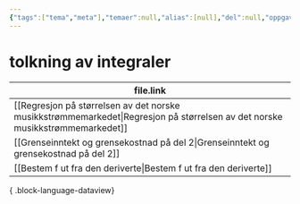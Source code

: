 ```yaml
---
{"tags":["tema","meta"],"temaer":null,"alias":[null],"del":null,"oppgave":null,"fag":null,"eksamen":null,"dg-publish":true,"title":"tolkning av integraler","date":"2023-06-01","modified":"2023-06-01","permalink":"/temaer/tolkning-av-integraler/","dgPassFrontmatter":true}
---
```



# tolkning av integraler
| file.link                                                                                                                       |
| ------------------------------------------------------------------------------------------------------------------------------- |
| [[Regresjon på størrelsen av det norske musikkstrømmemarkedet\|Regresjon på størrelsen av det norske musikkstrømmemarkedet]] |
| [[Grenseinntekt og grensekostnad på del 2\|Grenseinntekt og grensekostnad på del 2]]                                         |
| [[Bestem f ut fra den deriverte\|Bestem f ut fra den deriverte]]                                                             |

{ .block-language-dataview}
